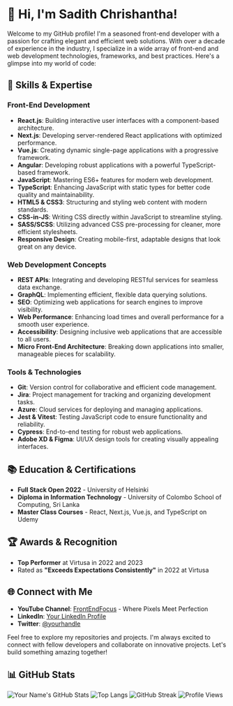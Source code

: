 # 👋 Hi, I'm Sadith Chrishantha!

Welcome to my GitHub profile! I'm a seasoned front-end developer with a passion for crafting elegant and efficient web solutions. With over a decade of experience in the industry, I specialize in a wide array of front-end and web development technologies, frameworks, and best practices. Here's a glimpse into my world of code:

## 🚀 Skills & Expertise

### Front-End Development
- **React.js**: Building interactive user interfaces with a component-based architecture.
- **Next.js**: Developing server-rendered React applications with optimized performance.
- **Vue.js**: Creating dynamic single-page applications with a progressive framework.
- **Angular**: Developing robust applications with a powerful TypeScript-based framework.
- **JavaScript**: Mastering ES6+ features for modern web development.
- **TypeScript**: Enhancing JavaScript with static types for better code quality and maintainability.
- **HTML5 & CSS3**: Structuring and styling web content with modern standards.
- **CSS-in-JS**: Writing CSS directly within JavaScript to streamline styling.
- **SASS/SCSS**: Utilizing advanced CSS pre-processing for cleaner, more efficient stylesheets.
- **Responsive Design**: Creating mobile-first, adaptable designs that look great on any device.

### Web Development Concepts
- **REST APIs**: Integrating and developing RESTful services for seamless data exchange.
- **GraphQL**: Implementing efficient, flexible data querying solutions.
- **SEO**: Optimizing web applications for search engines to improve visibility.
- **Web Performance**: Enhancing load times and overall performance for a smooth user experience.
- **Accessibility**: Designing inclusive web applications that are accessible to all users.
- **Micro Front-End Architecture**: Breaking down applications into smaller, manageable pieces for scalability.

### Tools & Technologies
- **Git**: Version control for collaborative and efficient code management.
- **Jira**: Project management for tracking and organizing development tasks.
- **Azure**: Cloud services for deploying and managing applications.
- **Jest & Vitest**: Testing JavaScript code to ensure functionality and reliability.
- **Cypress**: End-to-end testing for robust web applications.
- **Adobe XD & Figma**: UI/UX design tools for creating visually appealing interfaces.

## 📚 Education & Certifications
- **Full Stack Open 2022** - University of Helsinki
- **Diploma in Information Technology** - University of Colombo School of Computing, Sri Lanka
- **Master Class Courses** - React, Next.js, Vue.js, and TypeScript on Udemy

## 🏆 Awards & Recognition
- **Top Performer** at Virtusa in 2022 and 2023
- Rated as **"Exceeds Expectations Consistently"** in 2022 at Virtusa

## 🌐 Connect with Me
- **YouTube Channel**: [FrontEndFocus](https://www.youtube.com/channel/yourchannel) - Where Pixels Meet Perfection
- **LinkedIn**: [Your LinkedIn Profile](https://www.linkedin.com/in/yourprofile)
- **Twitter**: [@yourhandle](https://twitter.com/yourhandle)

Feel free to explore my repositories and projects. I'm always excited to connect with fellow developers and collaborate on innovative projects. Let's build something amazing together!

## 📊 GitHub Stats

![Your Name's GitHub Stats](https://github-readme-stats.vercel.app/api?username=yourusername&show_icons=true&theme=radical)
![Top Langs](https://github-readme-stats.vercel.app/api/top-langs/?username=yourusername&layout=compact&theme=radical)
![GitHub Streak](https://github-readme-streak-stats.herokuapp.com/?user=yourusername&theme=radical)
![Profile Views](https://komarev.com/ghpvc/?username=yourusername&color=brightgreen)

<!--
**yourusername/yourusername** is a ✨ special ✨ repository because its `README.md` (this file) appears on your GitHub profile.
-->
